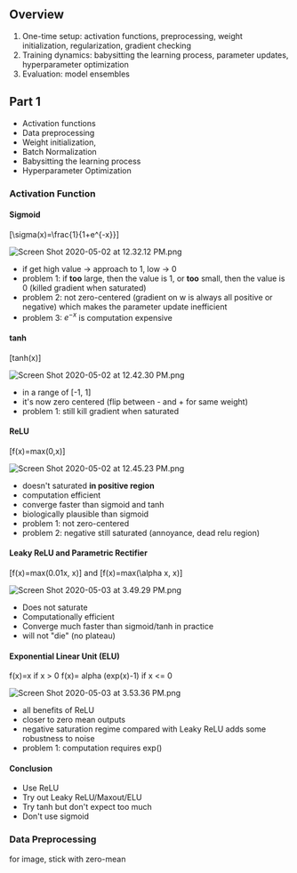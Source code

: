## Overview
1. One-time setup: activation functions, preprocessing, weight initialization, regularization, gradient checking
2. Training dynamics: babysitting the learning process, parameter updates, hyperparameter optimization
3. Evaluation: model ensembles

## Part 1

- Activation functions
- Data preprocessing
- Weight initialization, 
- Batch Normalization
- Babysitting the learning process
- Hyperparameter Optimization

### Activation Function

#### Sigmoid

\[\sigma(x)=\frac{1}{1+e^{-x}}\]

![Screen Shot 2020-05-02 at 12.32.12 PM.png](resources/BB906A83B67EC1585A56FFED50753BBE.png)

- if get high value -> approach to 1, low -> 0
- problem 1: if **too** large, then the value is 1, or **too** small, then the value is 0 (killed gradient when saturated)
- problem 2: not zero-centered (gradient on w is always all positive or negative) which makes the parameter update inefficient
- problem 3: $e^{-x}$ is computation expensive

#### tanh

\[tanh(x)\]

![Screen Shot 2020-05-02 at 12.42.30 PM.png](resources/8088CDEA0DF6B9324787F00D698258C9.png)

- in a range of [-1, 1]
- it's now zero centered (flip between - and + for same weight)
- problem 1: still kill gradient when saturated

#### ReLU

\[f(x)=max(0,x)\]

![Screen Shot 2020-05-02 at 12.45.23 PM.png](resources/40031CD80CA314E99EAFA55207AA28CB.png)

- doesn't saturated **in positive region**
- computation efficient
- converge faster than sigmoid and tanh
- biologically plausible than sigmoid
- problem 1: not zero-centered
- problem 2: negative still saturated (annoyance, dead relu region)

#### Leaky ReLU and Parametric Rectifier

\[f(x)=max(0.01x, x)\] and \[f(x)=max(\alpha x, x)\]

![Screen Shot 2020-05-03 at 3.49.29 PM.png](resources/30D7C14D49A45B106440C1F06091CD37.png)

- Does not saturate
- Computationally efficient
- Converge much faster than sigmoid/tanh in practice
- will not "die"  (no plateau)

#### Exponential Linear Unit (ELU)

f(x)=x if x > 0
f(x)= alpha (exp(x)-1) if x <= 0

![Screen Shot 2020-05-03 at 3.53.36 PM.png](resources/CD7229E86B9969684103B3594A4A18B0.png)

- all benefits of ReLU
- closer to zero mean outputs
- negative saturation regime compared with Leaky ReLU adds some robustness to noise
- problem 1: computation requires exp()

#### Conclusion

- Use ReLU
- Try out Leaky ReLU/Maxout/ELU
- Try tanh but don't expect too much
- Don't use sigmoid

### Data Preprocessing

for image, stick with zero-mean



